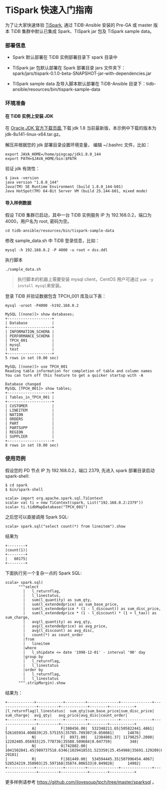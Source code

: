 
# TiSpark 快速入门指南

为了让大家快速体验 [TiSpark](https://github.com/pingcap/docs-cn/blob/master/op-guide/tispark_user_guide.md), 通过 TiDB-Ansible 安装的 Pre-GA 或 master 版本 TiDB 集群中默认已集成 Spark、TiSpark jar 包及 TiSpark sample data。

### 部署信息
- Spark 默认部署在 TiDB 实例部署目录下 spark 目录中

- TiSpark jar 包默认部署在 Spark 部署目录 jars 文件夹下：
spark/jars/tispark-0.1.0-beta-SNAPSHOT-jar-with-dependencies.jar

- TiSpark sample data 及导入脚本默认部署在 TiDB-Ansible 目录下：tidb-ansible/resources/bin/tispark-sample-data

### 环境准备
#### 在 TiDB 实例上安装 JDK

在 [Oracle JDK 官方下载页面 ](http://www.oracle.com/technetwork/java/javase/downloads/java-archive-javase8-2177648.html) 下载 jdk 1.8 当前最新版，本示例中下载的版本为 jdk-8u141-linux-x64.tar.gz。

解压并根据您的 jdk 部署目录设置环境变量，
编辑 ~/.bashrc 文件，比如：
```
export JAVA_HOME=/home/pingcap/jdk1.8.0_144
export PATH=$JAVA_HOME/bin:$PATH
```
验证 jdk 有效性：
```
$ java -version
java version "1.8.0_144"
Java(TM) SE Runtime Environment (build 1.8.0_144-b01)
Java HotSpot(TM) 64-Bit Server VM (build 25.144-b01, mixed mode)
```

#### 导入样例数据
假设 TiDB 集群已启动，其中一台 TiDB 实例服务 IP 为 192.168.0.2，端口为 4000，用户名为 root, 密码为空。

```
cd tidb-ansible/resources/bin/tispark-sample-data
```
修改 sample_data.sh 中 TiDB 登录信息，比如：
```
mysql -h 192.168.0.2 -P 4000 -u root < dss.ddl
```
执行脚本
```
./sample_data.sh
```
> 执行脚本的机器上需要安装 mysql client，CentOS 用户可通过 `yum -y install mysql`来安装。

登录 TiDB 并验证数据包含 TPCH_001 库及以下表：
```
mysql -uroot -P4000 -h192.168.0.2
```
```
MySQL [(none)]> show databases;
+--------------------+
| Database           |
+--------------------+
| INFORMATION_SCHEMA |
| PERFORMANCE_SCHEMA |
| TPCH_001           |
| mysql              |
| test               |
+--------------------+
5 rows in set (0.00 sec)

MySQL [(none)]> use TPCH_001
Reading table information for completion of table and column names
You can turn off this feature to get a quicker startup with -A

Database changed
MySQL [TPCH_001]> show tables;
+--------------------+
| Tables_in_TPCH_001 |
+--------------------+
| CUSTOMER           |
| LINEITEM           |
| NATION             |
| ORDERS             |
| PART               |
| PARTSUPP           |
| REGION             |
| SUPPLIER           |
+--------------------+
8 rows in set (0.00 sec)
```

### 使用范例
假设您的 PD 节点 IP 为 192.168.0.2，端口 2379, 先进入 spark 部署目录启动 spark-shell:
```
$ cd spark
$ bin/spark-shell
```
```
scala> import org.apache.spark.sql.TiContext
scala> val ti = new TiContext(spark, List("192.168.0.2:2379"))
scala> ti.tidbMapDatabase("TPCH_001")
```
之后您可以直接调用 Spark SQL:
```
scala> spark.sql("select count(*) from lineitem").show
```
结果为
```
+--------+
|count(1)|
+--------+
|   60175|
+--------+
```
下面执行另一个复杂一点的 Spark SQL:
```
scala> spark.sql(
      """select
        |   l_returnflag,
        |   l_linestatus,
        |   sum(l_quantity) as sum_qty,
        |   sum(l_extendedprice) as sum_base_price,
        |   sum(l_extendedprice * (1 - l_discount)) as sum_disc_price,
        |   sum(l_extendedprice * (1 - l_discount) * (1 + l_tax)) as sum_charge,
        |   avg(l_quantity) as avg_qty,
        |   avg(l_extendedprice) as avg_price,
        |   avg(l_discount) as avg_disc,
        |   count(*) as count_order
        |from
        |   lineitem
        |where
        |   l_shipdate <= date '1998-12-01' - interval '90' day
        |group by
        |   l_returnflag,
        |   l_linestatus
        |order by
        |   l_returnflag,
        |   l_linestatus
      """.stripMargin).show
```
结果为：
```
+------------+------------+---------+--------------+--------------+-----------------+---------+------------+--------+-----------+
|l_returnflag|l_linestatus|  sum_qty|sum_base_price|sum_disc_price|       sum_charge|  avg_qty|   avg_price|avg_disc|count_order|
+------------+------------+---------+--------------+--------------+-----------------+---------+------------+--------+-----------+
|           A|           F|380456.00|  532348211.65|505822441.4861| 526165934.000839|25.575155|35785.709307|0.050081|      14876|
|           N|           F|  8971.00|   12384801.37| 11798257.2080|  12282485.056933|25.778736|35588.509684|0.047759|        348|
|           N|           O|742802.00| 1041502841.45|989737518.6346|1029418531.523350|25.454988|35691.129209|0.049931|      29181|
|           R|           F|381449.00|  534594445.35|507996454.4067| 528524219.358903|25.597168|35874.006533|0.049828|      14902|
+------------+------------+---------+--------------+--------------+-----------------+---------+------------+--------+-----------+
```
更多样例请参考 https://github.com/ilovesoup/tpch/tree/master/sparksql 。